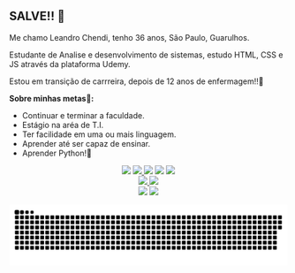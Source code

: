## SALVE!! 👋


Me chamo Leandro Chendi, tenho 36 anos, São Paulo, Guarulhos.

Estudante de Analise e desenvolvimento de sistemas, estudo HTML, CSS e JS através da plataforma Udemy.

Estou em transição de carrreira, depois de 12 anos de enfermagem!!💉


__Sobre minhas metas👕:__

- Continuar e terminar a faculdade.
- Estágio na aréa de T.I.
- Ter facilidade em uma ou mais linguagem.
- Aprender até ser capaz de ensinar.
- Aprender Python!🐍

<div align="center">
    <a href="https://instagram.com/lechendi" target="_blank"><img src="https://img.shields.io/badge/-Instagram-%23E4405F?style=for-the-badge&logo=instagram&logoColor=white" target="_blank"></a> 
     <a href="https://www.twitch.tv/itchendi" target="_blank"><img src="https://img.shields.io/badge/Twitch-9146FF?style=for-the-badge&logo=twitch&logoColor=white" target="_blank"</a>
       <a href = "mailto:lechendi84@gmail.com"><img src="https://img.shields.io/badge/-Gmail-%23333?style=for-the-badge&logo=gmail&logoColor=white" target="_blank"></a>
       <a href="https://www.linkedin.com/in/leandro-chendi" target="_blank"><img src="https://img.shields.io/badge/-LinkedIn-%230077B5?style=for-the-badge&logo=linkedin&logoColor=white" target="_blank"></a>
       <a href = "https://steamcommunity.com/profiles/76561197989861787/" target="_blank"><img src="https://img.shields.io/badge/Steam-000000?style=for-the-badge&logo=steam&logoColor=white"></a>


<div>
  <a href="https://github.com/lechendi">
  <img height="130em" src="https://github-readme-stats.vercel.app/api?username=lechendi&show_icons=false&theme=blue-green&include_all_commits=true&count_private=true"/>
    
  <img height="130em" src="https://github-readme-stats.vercel.app/api/top-langs/?username=lechendi&layout=compact&langs_count=7&theme=blue-green"/>
    
</div>    
   
  <div align"center">
  <img src="https://img.shields.io/badge/Ubuntu-E95420?style=for-the-badge&logo=ubuntu&logoColor=white"></a>
    <img src="https://img.shields.io/badge/Windows-0078D6?style=for-the-badge&logo=windows&logoColor=white"></a>
      
  
   ![Snake animation](https://github.com/lechendi/lechendi/blob/output/github-contribution-grid-snake.svg)
  
  </div>
  

  
  



